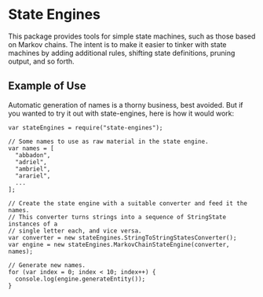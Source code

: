 State Engines
=============

This package provides tools for simple state machines, such as those based on
Markov chains. The intent is to make it easier to tinker with state machines by
adding additional rules, shifting state definitions, pruning output, and so
forth.

Example of Use
--------------

Automatic generation of names is a thorny business, best avoided. But if you
wanted to try it out with state-engines, here is how it would work:

    var stateEngines = require("state-engines");

    // Some names to use as raw material in the state engine.
    var names = [
      "abbadon",
      "adriel",
      "ambriel",
      "arariel",
      ...
    ];

    // Create the state engine with a suitable converter and feed it the names.
    // This converter turns strings into a sequence of StringState instances of a
    // single letter each, and vice versa.
    var converter = new stateEngines.StringToStringStatesConverter();
    var engine = new stateEngines.MarkovChainStateEngine(converter, names);

    // Generate new names.
    for (var index = 0; index < 10; index++) {
      console.log(engine.generateEntity());
    }
